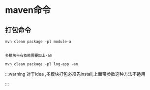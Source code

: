 # maven命令


## 打包命令

```
mvn clean package -pl module-a


多模块带有依赖需要加上-am

mvn clean package -pl log-app -am
```

:::warning
对于idea ,多模块打包必须先install,上面带参数这种方法不适用

:::